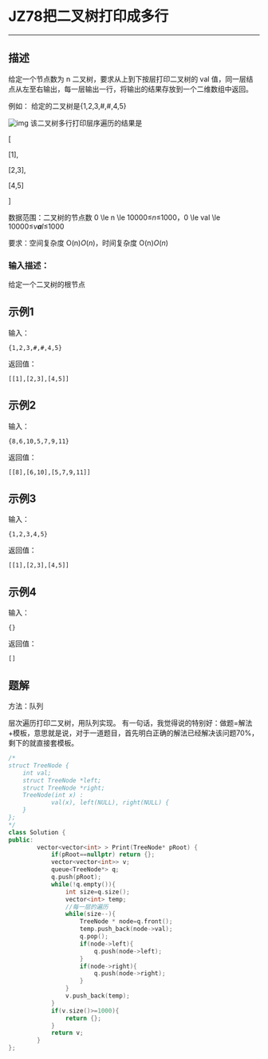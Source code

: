 # JZ78把二叉树打印成多行

---

## 描述

给定一个节点数为 n 二叉树，要求从上到下按层打印二叉树的 val 值，同一层结点从左至右输出，每一层输出一行，将输出的结果存放到一个二维数组中返回。

例如：
给定的二叉树是{1,2,3,#,#,4,5}

![img](https://uploadfiles.nowcoder.com/images/20210717/557336_1626492068888/41FDD435F0BA63A57E274747DE377E05)
该二叉树多行打印层序遍历的结果是

[

[1],

[2,3],

[4,5]

]

数据范围：二叉树的节点数 0 \le n \le 10000≤*n*≤1000，0 \le val \le 10000≤*v**a**l*≤1000

要求：空间复杂度 O(n)*O*(*n*)，时间复杂度 O(n)*O*(*n*)

### 输入描述：

给定一个二叉树的根节点

## 示例1

输入：

```
{1,2,3,#,#,4,5}
```

返回值：

```
[[1],[2,3],[4,5]]
```

## 示例2

输入：

```
{8,6,10,5,7,9,11}
```

返回值：

```
[[8],[6,10],[5,7,9,11]]
```

## 示例3

输入：

```
{1,2,3,4,5}
```

返回值：

```
[[1],[2,3],[4,5]]
```

## 示例4

输入：

```
{}
```

返回值：

```
[]
```



## 题解

方法：队列

层次遍历打印二叉树，用队列实现。 有一句话，我觉得说的特别好：做题=解法+模板，意思就是说，对于一道题目，首先明白正确的解法已经解决该问题70%，剩下的就直接套模板。

```cpp
/*
struct TreeNode {
    int val;
    struct TreeNode *left;
    struct TreeNode *right;
    TreeNode(int x) :
            val(x), left(NULL), right(NULL) {
    }
};
*/
class Solution {
public:
        vector<vector<int> > Print(TreeNode* pRoot) {
            if(pRoot==nullptr) return {};
            vector<vector<int>> v;
            queue<TreeNode*> q;
            q.push(pRoot);
            while(!q.empty()){
                int size=q.size();
                vector<int> temp;
                //每一层的遍历
                while(size--){
                    TreeNode * node=q.front();
                    temp.push_back(node->val);
                    q.pop();
                    if(node->left){
                        q.push(node->left);
                    }
                    if(node->right){
                        q.push(node->right);
                    }
                }
                v.push_back(temp);
            }
            if(v.size()>=1000){
                return {};
            }
            return v;
        }
};
```

